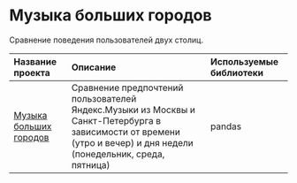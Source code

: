 # Музыка больших городов
Сравнение поведения пользователей двух столиц.

| Название проекта            | Описание         | Используемые библиотеки                     |
| :-------------------- | :--------------------- |:---------------------------|
|[Музыка больших городов](https://github.com/VH135/big-cities-music/blob/main/big_cities_music.ipynb "Музыка больших городов") | Сравнение предпочтений пользователей Яндекс.Музыки из Москвы и Санкт-Петербурга в зависимости от времени (утро и вечер) и дня недели (понедельник, среда, пятница) | pandas |
